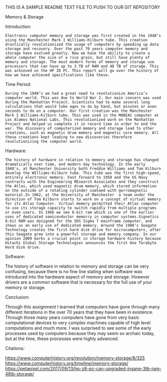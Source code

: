 THIS IS A SAMPLE README TEXT FILE TO PUSH TO OUR GIT REPOSITORY

Memory & Storage

Introduction:

    Electronic computer memory and storage was first created in the 1940’s using the Manchester Mark I Williams-Kilburn tube. This creation drastically revolutionized the usage of computers by speeding up data storage and recovery. Over the past 70 years computer memory and storage have evolved greatly. Now we have the ability to create a whole computer the size of a rice grain, but still have plenty of memory and storage. The most modern forms of memory and storage use processors that can have up to 3 TB of RAM and 48 TB of storage. This was achieved on the HP Z8 PC. This report will go over the history of how we have achieved specifications like these.

Time Period:

    During the 1940’s we had a great need to revolutionize America’s computer world. This was due to World War 2. Our main concern was used during the Manhattan Project. Scientists had to make several long calculations that would take ages to do by hand, but minutes or even seconds to do on a computer. Our first creation was the Manchester Mark I Williams-Kilburn tube. This was used in the MANIAC computer at Los Alamos National Labs. This revolutionized work on the Manhattan Project and helped us complete it in record time in order to end the war. The discovery of computerized memory and storage lead to other creations, such as magnetic drum memory and magnetic core memory. All these creations kept leading to new discoveries therefore revolutionizing the computer world.

Hardware:

	The history of hardware in relation to memory and storage has changed dramatically over time, and modern day technology. In the early 1940's, at Manchester University both Freddie Williams and Tom Kilburn develop the WIlliams-Kilburn tube. This tube was the first high-speed, entirely electronic memory. Fast forward to 1950 and the US Navy contracts with the Engineering REsearch Associates and they construct the Atlas, which used magnetic drum memory, which stored information on the outside of a rotating cylinder coataed with gerromagnetic material.In 1962, at the University of Manchester  a team under the direction of Tom Kilburn starts to work on a concept of virtual memory for its Atlas Computer. Virtual memory permitted their Atlas computer to use its storage capacity to switch rapidly from multiple programs or even users. In 1966 we see 8-bit ram which is one of the earlier uses of dedicated semiconductor memorry in computer systems.Signetics 8-bit RAM was designed for the SDS Sigma 7 mainframe computer, and shows us an early use of dedicated memory. Around the 1980's Seagate Technology creates the first hard disk drive for microcomputers, after this Seagate grew into a powerful storage and memory company. In our opinion 2009 marks a crucial point in storage hardware history because Hitachi Global Storage Technologies announces the first One Terabyte Hard disk drive.
	
Software: 

The history of software in relation to memory and storage can be very confusing, because there is no fine line stating when software was introduced into the hardware aspect of memory and storage. However drivers are a common software that is necessary for the full use of your memory or storage.

Conclusion:

Through this assignment I learned that computers have gone through many different iterations in the over 70 years that they have been in existence. Through those many years computers have gone from very basic computational devices to very complex machines capable of high level computations and much more. I was surprised to see some of the early processes used by computers because they may seem so archaic today, but at the time, these processes were highly advanced. 

Citations:

https://www.computerhistory.org/revolution/memory-storage/8/325
https://www.computerhistory.org/timeline/memory-storage/
https://petapixel.com/2017/09/13/hp-z8-pc-can-upgraded-insane-3tb-ram-48tb-storage/


